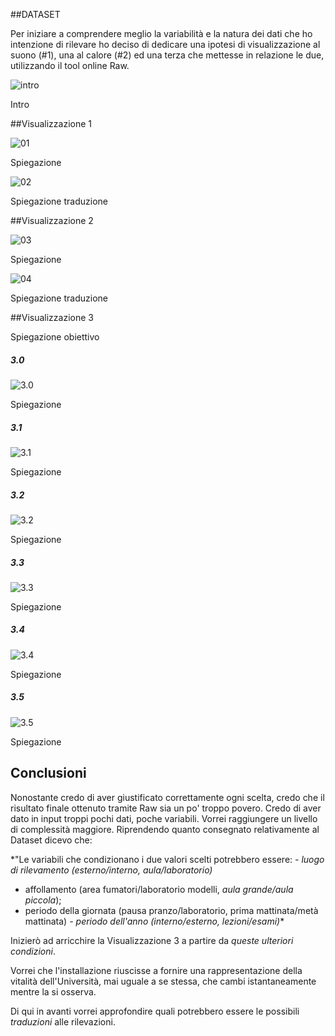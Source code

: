 ##DATASET

Per iniziare a comprendere meglio la variabilità e la natura dei dati che ho intenzione di rilevare ho deciso di dedicare una ipotesi di visualizzazione al suono (#1), una al calore (#2) ed una terza che mettesse in relazione le due, utilizzando il tool online Raw.


![intro](http://i.imgur.com/jQcZeAO.png?1)

Intro

##Visualizzazione 1

![01](http://i.imgur.com/G3EZ2Q2.png?1)

Spiegazione

![02](http://i.imgur.com/V2RC49X.png?1)

Spiegazione traduzione

##Visualizzazione 2

![03](http://i.imgur.com/0PSbdC5.png?1)

Spiegazione

![04](http://i.imgur.com/035dpLG.png?1)

Spiegazione traduzione

##Visualizzazione 3

Spiegazione obiettivo

##### 3.0

![3.0](http://i.imgur.com/eyAkGHO.png?1)

Spiegazione

##### 3.1

![3.1](http://i.imgur.com/4ezTeYZ.png?1)

Spiegazione

##### 3.2

![3.2](http://i.imgur.com/jdL47Y6.png?1)

Spiegazione

##### 3.3

![3.3](http://i.imgur.com/r4SaD8a.png?1)

Spiegazione

##### 3.4

![3.4](http://i.imgur.com/yw1n8I5.png?1)

Spiegazione

##### 3.5

![3.5](http://i.imgur.com/dntJ8Cr.png?1)

Spiegazione

## Conclusioni

Nonostante credo di aver giustificato correttamente ogni scelta, credo che il risultato finale ottenuto tramite Raw sia un po' troppo povero. Credo di aver dato in input troppi pochi dati, poche variabili. Vorrei raggiungere un livello di complessità maggiore. 
Riprendendo quanto consegnato relativamente al Dataset dicevo che:

*"Le variabili che condizionano i due valori scelti potrebbero essere:
_- luogo di rilevamento (esterno/interno, aula/laboratorio)_
- affollamento (area fumatori/laboratorio modelli, _aula grande/aula piccola_);
- periodo della giornata (pausa pranzo/laboratorio, prima mattinata/metà mattinata)
_- periodo dell'anno (interno/esterno, lezioni/esami)_*

Inizierò ad arricchire la Visualizzazione 3 a partire da _queste ulteriori condizioni_.

Vorrei che l'installazione riuscisse a fornire una rappresentazione della vitalità dell'Università, mai uguale a se stessa, che cambi istantaneamente mentre la si osserva. 

Di qui in avanti vorrei approfondire quali potrebbero essere le possibili _traduzioni_ alle rilevazioni.
